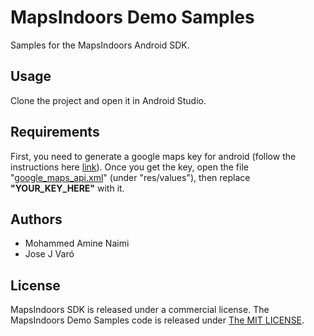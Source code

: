 # MapsIndoors Demo Samples

Samples for the MapsIndoors Android SDK.

## Usage

Clone the project and open it in Android Studio.

## Requirements

First, you need to generate a google maps key for android (follow the instructions here [link](https://developers.google.com/maps/documentation/android-sdk/signup)). Once you get the key, open the file "[google_maps_api.xml](./app/src/main/res/values/google_maps_api.xml)" (under  "res/values"), then replace __"YOUR_KEY_HERE"__ with it.

## Authors

* Mohammed Amine Naimi
* Jose J Varó

## License

MapsIndoors SDK is released under a commercial license. The MapsIndoors Demo Samples code is released under [The MIT LICENSE](LICENSE).
